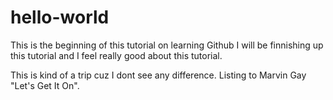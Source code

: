 # hello-world
This is the beginning of this tutorial on learning Github
I will be finnishing up this tutorial and I feel really good about this tutorial.

This is kind of a trip cuz I dont see any difference.
Listing to Marvin Gay "Let's Get It On".



